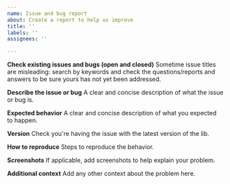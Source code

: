 ```yaml
---
name: Issue and bug report
about: Create a report to help us improve
title: ''
labels: ''
assignees: ''

---
```


**Check existing issues and bugs (open and closed)**
Sometime issue titles are misleading: search by keywords and check the questions/reports and answers to be sure yours has not yet been addressed.

**Describe the issue or bug**
A clear and concise description of what the issue or bug is.

**Expected behavior**
A clear and concise description of what you expected to happen.

**Version**
Check you're having the issue with the latest version of the lib.

**How to reproduce**
Steps to reproduce the behavior.

**Screenshots**
If applicable, add screenshots to help explain your problem.

**Additional context**
Add any other context about the problem here.
